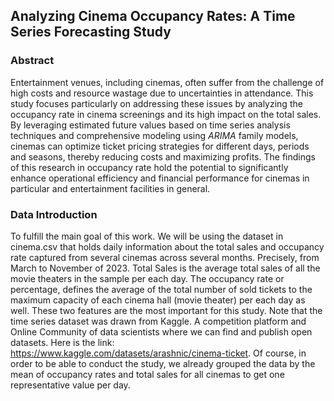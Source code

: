 ## Analyzing Cinema Occupancy Rates: A Time Series Forecasting Study

### Abstract
Entertainment venues, including cinemas, often suffer from the challenge of high costs and resource wastage due to uncertainties in attendance. This study focuses particularly on addressing these issues by analyzing the occupancy rate in cinema screenings and its high impact on the total sales. By leveraging estimated future values based on time series analysis techniques and comprehensive modeling using $ARIMA$
family models, cinemas can optimize ticket pricing strategies for different days, periods and seasons, thereby reducing costs and maximizing profits. The findings of this research in occupancy rate hold the potential to significantly enhance operational efficiency and financial performance for cinemas in particular and entertainment facilities in general.

### Data Introduction
To fulfill the main goal of this work. We will be using the dataset in cinema.csv that holds daily information about the total sales and occupancy rate captured from several cinemas across several months. Precisely, from March to November of 2023. Total Sales is the average total sales of all the movie theaters in the sample per each day. The occupancy rate or percentage, defines the average of the total number of sold tickets to the maximum capacity of each cinema hall (movie theater) per each day as well. These two features are the most important for this study. 
Note that the time series dataset was drawn from Kaggle. A competition platform and Online Community of data scientists where we can find and publish open datasets. Here is the link: https://www.kaggle.com/datasets/arashnic/cinema-ticket. Of course, in order to be able to conduct the study, we already grouped the data by the mean of occupancy rates and total sales for all cinemas to get one representative value per day.

